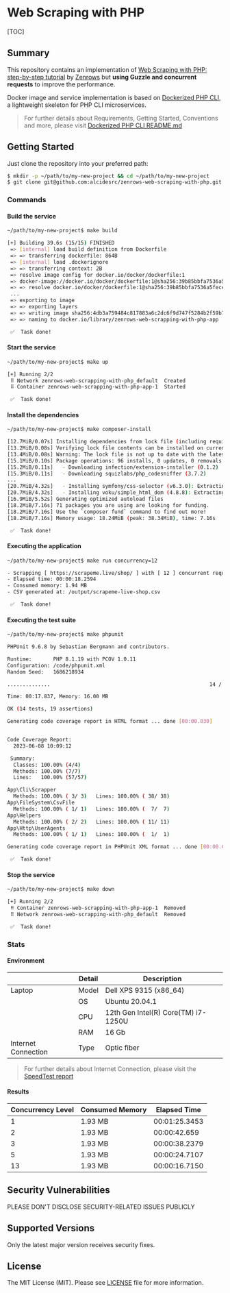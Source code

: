 # Web Scraping with PHP

[TOC]

## Summary

This repository contains an implementation of [Web Scraping with PHP: step-by-step tutorial](https://www.zenrows.com/blog/web-scraping-php) by [Zenrows](https://www.zenrows.com/) but **using Guzzle and concurrent requests** to improve the performance.

Docker image and service implementation is based on [Dockerized PHP CLI](https://github.com/fonil/dockerized-php-cli), a lightweight skeleton for PHP CLI microservices.

> For further details about Requirements, Getting Started, Conventions and more, please visit [Dockerized PHP CLI README.md](https://github.com/fonil/dockerized-php-cli#readme)

## Getting Started

Just clone the repository into your preferred path:

```bash
$ mkdir -p ~/path/to/my-new-project && cd ~/path/to/my-new-project
$ git clone git@github.com:alcidesrc/zenrows-web-scraping-with-php.git .
```

### Commands

#### Build the service

```bash
~/path/to/my-new-project$ make build

[+] Building 39.6s (15/15) FINISHED
 => [internal] load build definition from Dockerfile                                                                      0.0s
 => => transferring dockerfile: 864B                                                                                      0.0s
 => [internal] load .dockerignore                                                                                         0.0s
 => => transferring context: 2B                                                                                           0.0s
 => resolve image config for docker.io/docker/dockerfile:1                                                                2.2s
 => docker-image://docker.io/docker/dockerfile:1@sha256:39b85bbfa7536a5feceb7372a0817649ecb2724562a38360f4d6a7782a409b14  1.2s
 => => resolve docker.io/docker/dockerfile:1@sha256:39b85bbfa7536a5feceb7372a0817649ecb2724562a38360f4d6a7782a409b14      0.0s
 ...
 => exporting to image                                                                                                    0.2s
 => => exporting layers                                                                                                   0.1s
 => => writing image sha256:4db3a759484c817883a6c2dc6f9d747f5284b2f59b758375ac2e8cb6e10f7571                              0.0s
 => => naming to docker.io/library/zenrows-web-scrapping-with-php-app                                                     0.0s

 ✅  Task done!
```

#### Start the service

```bash
~/path/to/my-new-project$ make up

[+] Running 2/2
 ⠿ Network zenrows-web-scrapping-with-php_default  Created                                                                0.1s
 ⠿ Container zenrows-web-scrapping-with-php-app-1  Started                                                                0.5s

 ✅  Task done!
```

#### Install the dependencies

```bash
~/path/to/my-new-project$ make composer-install

[12.7MiB/0.07s] Installing dependencies from lock file (including require-dev)
[13.2MiB/0.08s] Verifying lock file contents can be installed on current platform.
[13.4MiB/0.08s] Warning: The lock file is not up to date with the latest changes in composer.json. You may be getting outdated dependencies. It is recommended that you run `composer update` or `composer update <package name>`.
[15.1MiB/0.10s] Package operations: 96 installs, 0 updates, 0 removals
[15.2MiB/0.11s]   - Downloading infection/extension-installer (0.1.2)
[15.3MiB/0.11s]   - Downloading squizlabs/php_codesniffer (3.7.2)
...
[20.7MiB/4.32s]   - Installing symfony/css-selector (v6.3.0): Extracting archive
[20.7MiB/4.32s]   - Installing voku/simple_html_dom (4.8.8): Extracting archive
[16.9MiB/5.52s] Generating optimized autoload files
[18.2MiB/7.16s] 71 packages you are using are looking for funding.
[18.2MiB/7.16s] Use the `composer fund` command to find out more!
[18.2MiB/7.16s] Memory usage: 18.24MiB (peak: 38.34MiB), time: 7.16s

 ✅  Task done!
```

#### Executing the application

```bash
~/path/to/my-new-project$ make run concurrency=12

- Scrapping [ https://scrapeme.live/shop/ ] with [ 12 ] concurrent requests...
- Elapsed time: 00:00:18.2594
- Consumed memory: 1.94 MB
- CSV generated at: /output/scrapeme-live-shop.csv

 ✅  Task done!
```

#### Executing the test suite

```bash
~/path/to/my-new-project$ make phpunit

PHPUnit 9.6.8 by Sebastian Bergmann and contributors.

Runtime:       PHP 8.1.19 with PCOV 1.0.11
Configuration: /code/phpunit.xml
Random Seed:   1686218934

..............                                                    14 / 14 (100%)

Time: 00:17.837, Memory: 16.00 MB

OK (14 tests, 19 assertions)

Generating code coverage report in HTML format ... done [00:00.030]


Code Coverage Report:
  2023-06-08 10:09:12

 Summary:
  Classes: 100.00% (4/4)
  Methods: 100.00% (7/7)
  Lines:   100.00% (57/57)

App\Cli\Scrapper
  Methods: 100.00% ( 3/ 3)   Lines: 100.00% ( 38/ 38)
App\FileSystem\CsvFile
  Methods: 100.00% ( 1/ 1)   Lines: 100.00% (  7/  7)
App\Helpers
  Methods: 100.00% ( 2/ 2)   Lines: 100.00% ( 11/ 11)
App\Http\UserAgents
  Methods: 100.00% ( 1/ 1)   Lines: 100.00% (  1/  1)

Generating code coverage report in PHPUnit XML format ... done [00:00.024]

 ✅  Task done!
```

#### Stop the service

```bash
~/path/to/my-new-project$ make down

[+] Running 2/2
 ⠿ Container zenrows-web-scrapping-with-php-app-1  Removed                                                                0.4s
 ⠿ Network zenrows-web-scrapping-with-php_default  Removed                                                                0.4s

 ✅  Task done!
```

### Stats

#### Environment

|                     | Detail | Description                         |
| ------------------- | ------ | ----------------------------------- |
| Laptop              | Model  | Dell XPS 9315 (x86_64)              |
|                     | OS     | Ubuntu 20.04.1                      |
|                     | CPU    | 12th Gen Intel(R) Core(TM) i7-1250U |
|                     | RAM    | 16 Gb                               |
| Internet Connection | Type   | Optic fiber                         |

> For further details about Internet Connection, please visit the [SpeedTest report](https://www.speedtest.net/result/14840527156)

#### Results

| Concurrency Level | Consumed Memory | Elapsed Time  |
| ----------------- | --------------- | ------------- |
| 1                 | 1.93 MB         | 00:01:25.3453 |
| 2                 | 1.93 MB         | 00:00:42.659  |
| 3                 | 1.93 MB         | 00:00:38.2379 |
| 5                 | 1.93 MB         | 00:00:24.7107 |
| 13                | 1.93 MB         | 00:00:16.7150 |

## Security Vulnerabilities

PLEASE DON'T DISCLOSE SECURITY-RELATED ISSUES PUBLICLY

## Supported Versions

Only the latest major version receives security fixes.

## License

The MIT License (MIT). Please see [LICENSE](./LICENSE) file for more information.
